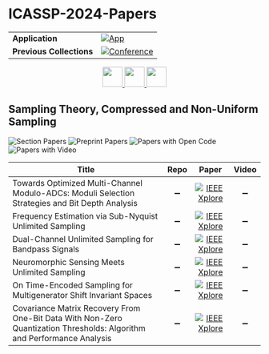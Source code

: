 # ICASSP-2024-Papers

<table>
    <tr>
        <td><strong>Application</strong></td>
        <td>
            <a href="https://huggingface.co/spaces/DmitryRyumin/NewEraAI-Papers" style="float:left;">
                <img src="https://img.shields.io/badge/🤗-NewEraAI--Papers-FFD21F.svg" alt="App" />
            </a>
        </td>
    </tr>
    <tr>
        <td><strong>Previous Collections</strong></td>
        <td>
            <a href="https://github.com/DmitryRyumin/ICASSP-2023-24-Papers/blob/main/README_2023.md">
                <img src="http://img.shields.io/badge/ICASSP-2023-0073AE.svg" alt="Conference">
            </a>
        </td>
    </tr>
</table>

<div align="center">
    <a href="https://github.com/DmitryRyumin/ICASSP-2023-24-Papers/blob/main/sections/2024/main/MMSP-L4.md">
        <img src="https://cdn.jsdelivr.net/gh/DmitryRyumin/NewEraAI-Papers@main/images/left.svg" width="40" alt="" />
    </a>
    <a href="https://github.com/DmitryRyumin/ICASSP-2023-24-Papers/">
        <img src="https://cdn.jsdelivr.net/gh/DmitryRyumin/NewEraAI-Papers@main/images/home.svg" width="40" alt="" />
    </a>
    <a href="https://github.com/DmitryRyumin/ICASSP-2023-24-Papers/blob/main/sections/2024/main/SAM-L4.md">
        <img src="https://cdn.jsdelivr.net/gh/DmitryRyumin/NewEraAI-Papers@main/images/right.svg" width="40" alt="" />
    </a>
</div>


## Sampling Theory, Compressed and Non-Uniform Sampling

![Section Papers](https://img.shields.io/badge/Section%20Papers-6-42BA16) ![Preprint Papers](https://img.shields.io/badge/Preprint%20Papers-0-b31b1b) ![Papers with Open Code](https://img.shields.io/badge/Papers%20with%20Open%20Code-0-1D7FBF) ![Papers with Video](https://img.shields.io/badge/Papers%20with%20Video-0-FF0000)

| **Title** | **Repo** | **Paper** | **Video** |
|-----------|:--------:|:---------:|:---------:|
| Towards Optimized Multi-Channel Modulo-ADCs: Moduli Selection Strategies and Bit Depth Analysis | :heavy_minus_sign: | [![IEEE Xplore](https://img.shields.io/badge/IEEE-10448478-E4A42C.svg)](https://ieeexplore.ieee.org/document/10448478) | :heavy_minus_sign: |
| Frequency Estimation via Sub-Nyquist Unlimited Sampling | :heavy_minus_sign: | [![IEEE Xplore](https://img.shields.io/badge/IEEE-10447003-E4A42C.svg)](https://ieeexplore.ieee.org/document/10447003) | :heavy_minus_sign: |
| Dual-Channel Unlimited Sampling for Bandpass Signals | :heavy_minus_sign: | [![IEEE Xplore](https://img.shields.io/badge/IEEE-10446576-E4A42C.svg)](https://ieeexplore.ieee.org/document/10446576) | :heavy_minus_sign: |
| Neuromorphic Sensing Meets Unlimited Sampling | :heavy_minus_sign: | [![IEEE Xplore](https://img.shields.io/badge/IEEE-10447840-E4A42C.svg)](https://ieeexplore.ieee.org/document/10447840) | :heavy_minus_sign: |
| On Time-Encoded Sampling for Multigenerator Shift Invariant Spaces | :heavy_minus_sign: | [![IEEE Xplore](https://img.shields.io/badge/IEEE-10447648-E4A42C.svg)](https://ieeexplore.ieee.org/document/10447648) | :heavy_minus_sign: |
| Covariance Matrix Recovery From One-Bit Data With Non-Zero Quantization Thresholds: Algorithm and Performance Analysis | :heavy_minus_sign: | [![IEEE Xplore](https://img.shields.io/badge/IEEE-10447648-E4A42C.svg)](https://ieeexplore.ieee.org/document/10447648) | :heavy_minus_sign: |